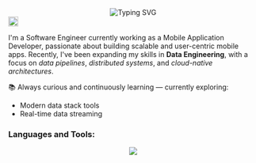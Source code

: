 <div align="center"><img src='https://readme-typing-svg.demolab.com?font=Fira+Code&weight=700&size=25&duration=5000&pause=800&color=F1E1EA&background=F48DFF00&repeat=false&width=435&lines=Hi+%F0%9F%91%8B%F0%9F%8F%BD%2C+I%27m+Abhishek...' alt='Typing SVG'/>
</div>
<div align='left'>
  <a href='https://www.linkedin.com/dobhalabhi'>
    <img height=20px src='https://img.shields.io/badge/LinkedIn-0077B5?style=for-the-badge&logo=linkedin&logoColor=white'>
  </a>
</div>
<p align="left">I'm a Software Engineer currently working as a Mobile Application Developer, passionate about building scalable and user-centric mobile apps. Recently, I've been expanding my skills in <strong>Data Engineering</strong>, with a focus on <i>data pipelines</i>, <i>distributed systems</i>, and <i>cloud-native architectures</i>.</p>
<div align='left'>
  <p>📚 Always curious and continuously learning — currently exploring:</p>
<ul>
  <li>Modern data stack tools</li>
  <li>Real-time data streaming</li>
</ul>
</div>
<h3 align="left">Languages and Tools:</h3>
<p align="center">
    <img src="https://skillicons.dev/icons?i=py,dart,flutter,bash,git,gcp?perline=3"/>
</p>
